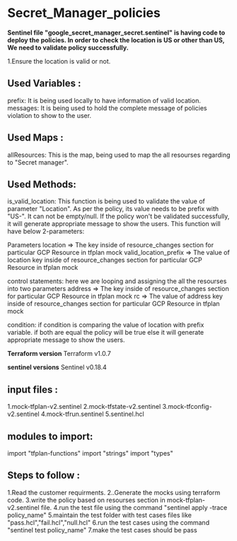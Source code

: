 # Secret_Manager_policies


**Sentinel file "google_secret_manager_secret.sentinel" is having code to deploy the policies. In order to check the location is US or other than US, We need to validate  policy successfully.**

1.Ensure the location is  valid or not.

Used Variables :
----------------
prefix: It is being used locally to have information of valid location.
messages: It is being used to hold the complete message of policies violation to show to the user.

Used Maps :
-----------
allResources: This is the map, being used to map the all resourses regarding to "Secret manager".


Used Methods:
-------------
is_valid_location: This function is being used to validate the value of parameter "Location". As per the policy, its value needs to be prefix with "US-". It can not be empty/null. If the policy won't be validated successfully, it will generate appropriate message to show the users. This function will have below 2-parameters:

Parameters
location => The key inside of resource_changes section for particular GCP Resource in tfplan mock
valid_location_prefix => The value of location key inside of resource_changes section for particular GCP Resource in tfplan mock

control statements: here we are looping and assigning the all the resourses into two parameters 
address => The key inside of resource_changes section for particular GCP Resource in tfplan mock
rc => The value of address key inside of resource_changes section for particular GCP Resource in tfplan mock

condition: if condition is comparing the value of location with prefix variable. if both are equal the policy will be true else it will generate appropriate message to show the users.


**Terraform version**
Terraform v1.0.7

**sentinel versions**
Sentinel v0.18.4


input files :
--------------
1.mock-tfplan-v2.sentinel
2.mock-tfstate-v2.sentinel
3.mock-tfconfig-v2.sentinel
4.mock-tfrun.sentinel
5.sentinel.hcl

modules to import:
------------------
import "tfplan-functions"
import "strings"
import "types"


Steps to follow :
-----------------
1.Read the customer requirments.
2..Generate the mocks using terraform code.
3.write the policy based on resourses section in mock-tfplan-v2.sentinel file.
4.run the test file using the command "sentinel apply -trace policy_name"
5.maintain the test folder with test cases files like   "pass.hcl","fail.hcl","null.hcl"
6.run the test cases using the command "sentinel test policy_name"
7.make the test cases should be pass






